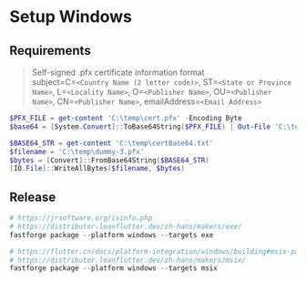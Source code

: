 # Setup Windows

## Requirements

> Self-signed .pfx certificate information format <br>
> subject=C=`<Country Name (2 letter code)>`, ST=`<State or Province Name>`, L=`<Locality Name>`, O=`<Publisher Name>`, OU=`<Publisher Name>`, CN=`<Publisher Name>`, emailAddress=`<Email Address>`

```powershell
$PFX_FILE = get-content 'C:\temp\cert.pfx' -Encoding Byte
$base64 = [System.Convert]::ToBase64String($PFX_FILE) | Out-File 'C:\temp\certBase64.txt'

$BASE64_STR = get-content 'C:\temp\certBase64.txt'
$filename = 'C:\temp\dummy-3.pfx'
$bytes = [Convert]::FromBase64String($BASE64_STR)
[IO.File]::WriteAllBytes($filename, $bytes)
```

## Release

```powershell
# https://jrsoftware.org/isinfo.php
# https://distributor.leanflutter.dev/zh-hans/makers/exe/
fastforge package --platform windows --targets exe

# https://flutter.cn/docs/platform-integration/windows/building#msix-packaging
# https://distributor.leanflutter.dev/zh-hans/makers/msix/
fastforge package --platform windows --targets msix
```
